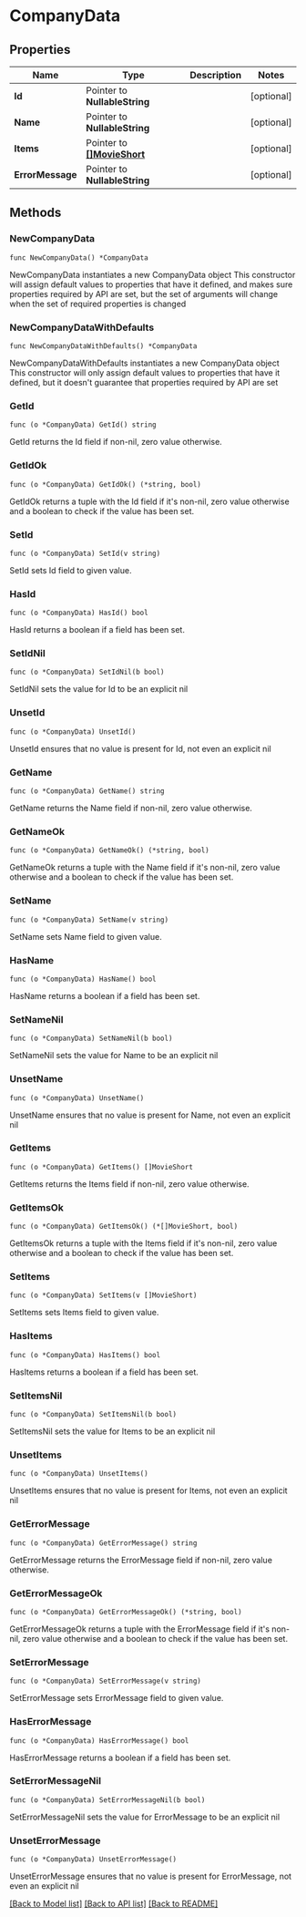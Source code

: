 # CompanyData

## Properties

Name | Type | Description | Notes
------------ | ------------- | ------------- | -------------
**Id** | Pointer to **NullableString** |  | [optional] 
**Name** | Pointer to **NullableString** |  | [optional] 
**Items** | Pointer to [**[]MovieShort**](MovieShort.md) |  | [optional] 
**ErrorMessage** | Pointer to **NullableString** |  | [optional] 

## Methods

### NewCompanyData

`func NewCompanyData() *CompanyData`

NewCompanyData instantiates a new CompanyData object
This constructor will assign default values to properties that have it defined,
and makes sure properties required by API are set, but the set of arguments
will change when the set of required properties is changed

### NewCompanyDataWithDefaults

`func NewCompanyDataWithDefaults() *CompanyData`

NewCompanyDataWithDefaults instantiates a new CompanyData object
This constructor will only assign default values to properties that have it defined,
but it doesn't guarantee that properties required by API are set

### GetId

`func (o *CompanyData) GetId() string`

GetId returns the Id field if non-nil, zero value otherwise.

### GetIdOk

`func (o *CompanyData) GetIdOk() (*string, bool)`

GetIdOk returns a tuple with the Id field if it's non-nil, zero value otherwise
and a boolean to check if the value has been set.

### SetId

`func (o *CompanyData) SetId(v string)`

SetId sets Id field to given value.

### HasId

`func (o *CompanyData) HasId() bool`

HasId returns a boolean if a field has been set.

### SetIdNil

`func (o *CompanyData) SetIdNil(b bool)`

 SetIdNil sets the value for Id to be an explicit nil

### UnsetId
`func (o *CompanyData) UnsetId()`

UnsetId ensures that no value is present for Id, not even an explicit nil
### GetName

`func (o *CompanyData) GetName() string`

GetName returns the Name field if non-nil, zero value otherwise.

### GetNameOk

`func (o *CompanyData) GetNameOk() (*string, bool)`

GetNameOk returns a tuple with the Name field if it's non-nil, zero value otherwise
and a boolean to check if the value has been set.

### SetName

`func (o *CompanyData) SetName(v string)`

SetName sets Name field to given value.

### HasName

`func (o *CompanyData) HasName() bool`

HasName returns a boolean if a field has been set.

### SetNameNil

`func (o *CompanyData) SetNameNil(b bool)`

 SetNameNil sets the value for Name to be an explicit nil

### UnsetName
`func (o *CompanyData) UnsetName()`

UnsetName ensures that no value is present for Name, not even an explicit nil
### GetItems

`func (o *CompanyData) GetItems() []MovieShort`

GetItems returns the Items field if non-nil, zero value otherwise.

### GetItemsOk

`func (o *CompanyData) GetItemsOk() (*[]MovieShort, bool)`

GetItemsOk returns a tuple with the Items field if it's non-nil, zero value otherwise
and a boolean to check if the value has been set.

### SetItems

`func (o *CompanyData) SetItems(v []MovieShort)`

SetItems sets Items field to given value.

### HasItems

`func (o *CompanyData) HasItems() bool`

HasItems returns a boolean if a field has been set.

### SetItemsNil

`func (o *CompanyData) SetItemsNil(b bool)`

 SetItemsNil sets the value for Items to be an explicit nil

### UnsetItems
`func (o *CompanyData) UnsetItems()`

UnsetItems ensures that no value is present for Items, not even an explicit nil
### GetErrorMessage

`func (o *CompanyData) GetErrorMessage() string`

GetErrorMessage returns the ErrorMessage field if non-nil, zero value otherwise.

### GetErrorMessageOk

`func (o *CompanyData) GetErrorMessageOk() (*string, bool)`

GetErrorMessageOk returns a tuple with the ErrorMessage field if it's non-nil, zero value otherwise
and a boolean to check if the value has been set.

### SetErrorMessage

`func (o *CompanyData) SetErrorMessage(v string)`

SetErrorMessage sets ErrorMessage field to given value.

### HasErrorMessage

`func (o *CompanyData) HasErrorMessage() bool`

HasErrorMessage returns a boolean if a field has been set.

### SetErrorMessageNil

`func (o *CompanyData) SetErrorMessageNil(b bool)`

 SetErrorMessageNil sets the value for ErrorMessage to be an explicit nil

### UnsetErrorMessage
`func (o *CompanyData) UnsetErrorMessage()`

UnsetErrorMessage ensures that no value is present for ErrorMessage, not even an explicit nil

[[Back to Model list]](../README.md#documentation-for-models) [[Back to API list]](../README.md#documentation-for-api-endpoints) [[Back to README]](../README.md)


